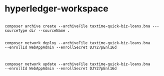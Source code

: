 # hyperledger-workspace

<code>
composer archive create --archiveFile taxtime-quick-biz-loans.bna ---sourceType dir --sourceName .

composer network deploy --archiveFile taxtime-quick-biz-loans.bna  --enrollId WebAppAdmin --enrollSecret DJY27pEnl16d

composer network update --archiveFile taxtime-quick-biz-loans.bna  --enrollId WebAppAdmin --enrollSecret DJY27pEnl16d
</code>